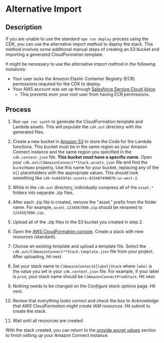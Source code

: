 # Alternative Import

## Description

If you are unable to use the standard `npm run deploy` process using the CDK, you can use the alternative import method to deploy the stack. This method involves some additional manual steps of creating an S3 bucket and importing a generated CloudFormation template.

It might be necessary to use the alternative import method in the following instances:

- Your user lacks the Amazon Elastic Container Registry (ECR) permissions required for the CDK to deploy.
- Your AWS account was set up through [Salesforce Service Cloud Voice](https://trailhead.salesforce.com/content/learn/modules/service-cloud-voice/service-voice-learn).
  - This prevents even your _root_ user from having ECR permissions.

## Process

1. Run `npm run synth` to generate the CloudFormation template and Lambda assets. This will populate the `cdk.out` directory with the generated files.

2. Create a new bucket in [Amazon S3](https://console.aws.amazon.com/s3) to store the Code for the Lambda functions. This bucket must be in the same region as your Amazon Connect instance and the same region you specified in the `cdk.context.json` file. **This bucket must have a specific name**. Open your `cdk.out/C3AmazonConnect**Stack.assets.json` file and find the `bucketName` property. Use this name for your bucket, replacing any of the `${}` placeholders with the appropriate values. This should look something like `cdk-hnb659fds-assets-815407490078-us-west-2`.

3. While in the `cdk.out` directory, individually compress all of the `asset.*` folders into separate .zip files.

4. After each .zip file is created, remove the "asset." prefix from the folder name. For example, `asset.1234567890.zip` should be renamed to `1234567890.zip`.

5. Upload all of the .zip files to the S3 bucket you created in step 2.

6. Open the [AWS CloudFormation console](https://console.aws.amazon.com/cloudformation). Create a stack with new resources (standard).

7. Choose an existing template and upload a template file. Select the `cdk.out/C3AmazonConnect**Stack.template.json` file from your project. After uploading, hit next.

8. Set your stack name to `C3AmazonConnect${label}Stack` where `label` is the value you set in your `cdk.context.json` file. For example, if your label is `prod`, your stack name should be `C3AmazonConnectProdStack`. Hit next.

9. Nothing needs to be changed on the _Configure stack options_ page. Hit next.

10. Review that everything looks correct and check the box to _Acknowledge that AWS CloudFormation might create IAM resources._ Hit submit to create the stack.

11. Wait until all resources are created.

With the stack created, you can return to the [provide secret values](./GETTING-STARTED.md#provide-secret-values) section to finish setting up your Amazon Connect instance.
